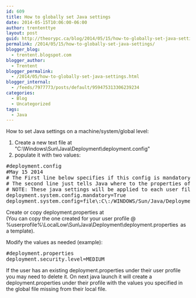 ```yaml
---
id: 609
title: How to globally set Java settings
date: 2014-05-15T10:06:00-06:00
author: trententtye
layout: post
guid: http://theorypc.ca/blog/2014/05/15/how-to-globally-set-java-settings/
permalink: /2014/05/15/how-to-globally-set-java-settings/
blogger_blog:
  - trentent.blogspot.com
blogger_author:
  - Trentent
blogger_permalink:
  - /2014/05/how-to-globally-set-java-settings.html
blogger_internal:
  - /feeds/7977773/posts/default/959475313306239234
categories:
  - Blog
  - Uncategorized
tags:
  - Java
---
```

How to set Java settings on a machine/system/global level:

1) Create a new text file at "C:\Windows\Sun\Java\Deployment\deployment.config"  
2) populate it with two values:

<pre class="lang:default decode:true ">#deployment.config
#May 15 2014
# The First line below specifies if this config is mandatory which is simple enough
# The second line just tells Java where to the properties of your Java Configuration
# NOTE: These java settings will be applied to each user file and will overwrite existing ones
deployment.system.config.mandatory=True
deployment.system.config=file\:C\:/WINDOWS/Sun/Java/Deployment/deployment.properties</pre>

Create or copy deployment.properties at  
(You can copy the one created for your user profile @ %userprofile%\LocalLow\Sun\Java\Deployment\deployment.properties<span style="font-family: Courier New, Courier, monospace; font-size: x-small;"> </span>as a template).

Modify the values as needed (example):

<pre class="lang:default decode:true ">#deployment.properties
deployment.security.level=MEDIUM</pre>

<div>
</div>

If the user has an existing deployment.properties under their user profile you may need to delete it.  On next java launch it will create a deployment.properties under their profile with the values you specified in the global file missing from their local file.

<!-- AddThis Advanced Settings generic via filter on the_content -->

<!-- AddThis Share Buttons generic via filter on the_content -->